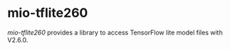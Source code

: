 # mio-tflite260

_mio-tflite260_ provides a library to access TensorFlow lite model files with V2.6.0.
